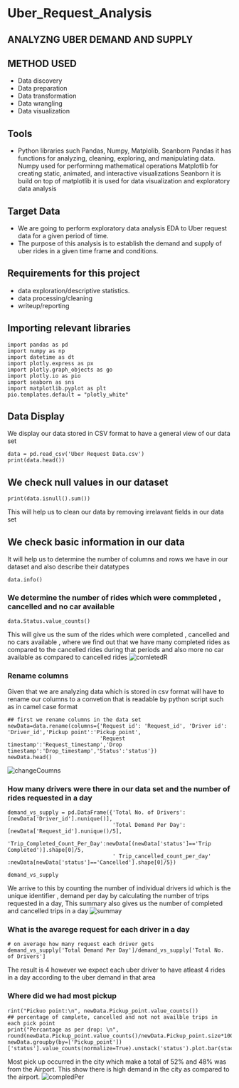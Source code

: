 # Uber_Request_Analysis
## ANALYZNG UBER DEMAND AND SUPPLY
## METHOD USED
* Data discovery
* Data preparation
* Data transformation 
* Data wrangling
* Data visualization
## Tools
* Python libraries such Pandas, Numpy, Matplolib, Seanborn
Pandas it has functions for analyzing, cleaning, exploring, and manipulating data.
Numpy used for performinng mathematical operations
Matplotlib for creating static, animated, and interactive visualizations
Seanborn it is build on top of matplotlib it is used for data visualization and exploratory data analysis
## Target Data
*  We are going to perform exploratory data analysis EDA to Uber request data for a given period of time.
*  The purpose of this analysis is to establish the demand and supply of uber rides in a given time frame and conditions.
## Requirements for this project
* data exploration/descriptive statistics.
* data processing/cleaning
* writeup/reporting
## Importing relevant libraries 
```
import pandas as pd
import numpy as np
import datetime as dt
import plotly.express as px
import plotly.graph_objects as go
import plotly.io as pio
import seaborn as sns
import matplotlib.pyplot as plt
pio.templates.default = "plotly_white"
```
## Data Display
We display our data stored in CSV format to have a general view of our data set 
```
data = pd.read_csv('Uber Request Data.csv')
print(data.head())
```
##  We check null values in our dataset
```
print(data.isnull().sum())
```
This will help us to clean our data by removing irrelavant fields in our data set
## We check basic information in our data 
It will help us to determine the number of columns and rows we have in our dataset and also describe their datatypes
```
data.info()
```
### We determine the number of rides which were commpleted , cancelled and no car available
```
data.Status.value_counts()
```
This will give us the sum of the rides which were completed , cancelled and no cars available , where we find out that we have many completed 
rides as compared to the cancelled rides during that periods and also more no car available as compared to cancelled rides
![comletedR](https://user-images.githubusercontent.com/44755841/227680113-4140ab7a-3546-4ecc-b0e2-20377b313014.png)

### Rename columns
Given that we are analyzing data which is stored in csv format will have to rename our columns to a convetion that is readable 
by python script such as in camel case format
```
## first we rename columns in the data set
newData=data.rename(columns={'Request id': 'Request_id', 'Driver id': 'Driver_id','Pickup point':'Pickup_point',
                             'Request timestamp':'Request_timestamp','Drop timestamp':'Drop_timestamp','Status':'status'})
newData.head()
```
![changeCoumns](https://user-images.githubusercontent.com/44755841/227681463-ec6b22e4-73ff-4054-b003-1e7ce4ecf960.png)
### How many drivers were there in our data set and the number of rides requested in a day
```
demand_vs_supply = pd.DataFrame({'Total No. of Drivers':[newData['Driver_id'].nunique()], 
                                 'Total Demand Per Day':[newData['Request_id'].nunique()/5],
                                 'Trip_Completed_Count_Per_Day':newData[(newData['status']=='Trip Completed')].shape[0]/5,
                                 ' Trip_cancelled_count_per_day' :newData[newData['status']=='Cancelled'].shape[0]/5})
                                 
demand_vs_supply
```
We arrive to this by counting the number of individual drivers id which is the unique identifier , demand per day by calculating the number of trips 
requested in a day, This summary also gives us the number of completed and cancelled trips in a day
![summay](https://user-images.githubusercontent.com/44755841/227681857-3342c899-ca4a-4557-8556-d8045b11fa04.png)

### What is the avarege request for each driver in a day
```
# on average how many request each driver gets
demand_vs_supply['Total Demand Per Day']/demand_vs_supply['Total No. of Drivers']
```
The result is 4 however we expect each uber driver to have atleast 4 rides in a day according to the uber demand in that area
### Where did we had most pickup
```
rint("Pickuo point:\n", newData.Pickup_point.value_counts())
## percentage of camplete, cancelled and not not availble trips in each pick point
print("Percantage as per drop: \n", round(newData.Pickup_point.value_counts()/newData.Pickup_point.size*100,1))
newData.groupby(by=['Pickup_point'])['status'].value_counts(normalize=True).unstack('status').plot.bar(stacked=True);
```
Most pick up occurred in the city which make a total of 52% and 48% was from the Airport. This show there  is high demand in the city as compared to the 
airport.
![compledPer](https://user-images.githubusercontent.com/44755841/227682364-7bd31244-eca3-4e89-9597-7289667fa291.png)









